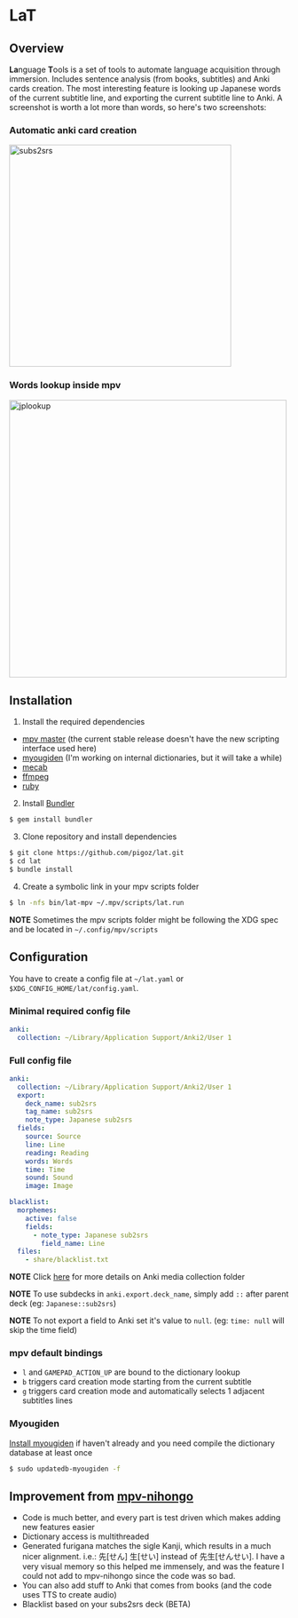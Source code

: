 # LaT
## Overview
**La**nguage **T**ools is a set of tools to automate language acquisition through immersion. Includes sentence analysis (from books, subtitles) and Anki cards creation. The most interesting feature is looking up Japanese words of the current subtitle line, and exporting the current subtitle line to Anki. A screenshot is worth a lot more than words, so here's two screenshots:

### Automatic anki card creation
<img src="https://user-images.githubusercontent.com/24681/91639632-42db3b80-ea18-11ea-8350-6d226ebc78e9.png" width="400" title="subs2srs">

### Words lookup inside mpv
<img src="https://user-images.githubusercontent.com/24681/91639666-7d44d880-ea18-11ea-9db9-49310b6432f2.png" width="500" title="jplookup">

## Installation
1. Install the required dependencies
- [mpv master](https://aur.archlinux.org/packages/mpv-git/) (the current stable release doesn't have the new scripting interface used here)
- [myougiden](https://aur.archlinux.org/packages/python-myougiden/) (I'm working on internal dictionaries, but it will take a while)
- [mecab](https://aur.archlinux.org/packages/python-mecab/)
- [ffmpeg](https://www.archlinux.org/packages/extra/x86_64/ffmpeg/)
- [ruby](https://www.archlinux.org/packages/extra/x86_64/ruby/)

2. Install [Bundler](https://bundler.io/)
```bash
$ gem install bundler
```

3. Clone repository and install dependencies
```bash
$ git clone https://github.com/pigoz/lat.git
$ cd lat
$ bundle install
```

4. Create a symbolic link in your mpv scripts folder
```bash
$ ln -nfs bin/lat-mpv ~/.mpv/scripts/lat.run
```

**NOTE** Sometimes the mpv scripts folder might be following the XDG spec and be located in `~/.config/mpv/scripts`

## Configuration
You have to create a config file at `~/lat.yaml` or `$XDG_CONFIG_HOME/lat/config.yaml`.

### Minimal required config file
```yaml
anki:
  collection: ~/Library/Application Support/Anki2/User 1
```

### Full config file
```yaml
anki:
  collection: ~/Library/Application Support/Anki2/User 1
  export:
    deck_name: sub2srs
    tag_name: sub2srs
    note_type: Japanese sub2srs
  fields:
    source: Source
    line: Line
    reading: Reading
    words: Words
    time: Time
    sound: Sound
    image: Image

blacklist:
  morphemes:
    active: false
    fields:
      - note_type: Japanese sub2srs
        field_name: Line
  files:
    - share/blacklist.txt
```
**NOTE** Click [here](https://docs.ankiweb.net/#/files?id=file-locations) for more details on Anki media collection folder

**NOTE** To use subdecks in `anki.export.deck_name`, simply add `::` after parent deck (eg: `Japanese::sub2srs`)

**NOTE** To not export a field to Anki set it's value to `null`. (eg: `time: null` will skip the time field)

### mpv default bindings

- `l` and `GAMEPAD_ACTION_UP` are bound to the dictionary lookup
- `b` triggers card creation mode starting from the current subtitle
- `g` triggers card creation mode and automatically selects 1 adjacent subtitles lines

### Myougiden
[Install myougiden](https://github.com/melissaboiko/myougiden) if haven't already and you need compile the dictionary database at least once
```bash
$ sudo updatedb-myougiden -f
```

## Improvement from [mpv-nihongo](https://github.com/pigoz/mpv-nihongo)

- Code is much better, and every part is test driven which makes adding new features easier
- Dictionary access is multithreaded
- Generated furigana matches the sigle Kanji, which results in a much nicer alignment. i.e.: 先[せん] 生[せい] instead of 先生[せんせい]. I have a very visual memory so this helped me immensely, and was the feature I could not add to mpv-nihongo since the code was so bad.
- You can also add stuff to Anki that comes from books (and the code uses TTS to create audio)
- Blacklist based on your subs2srs deck (BETA)
